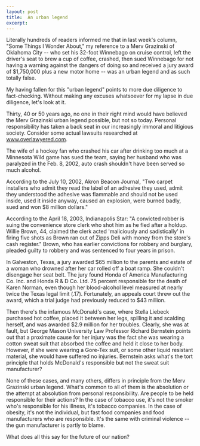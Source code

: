 ```yaml
---
layout: post
title:  An urban legend
excerpt:
---
```




            

    

            

Literally hundreds of readers informed me that in last week's column, "Some Things I Wonder About," my reference to a Merv Grazinski of Oklahoma City -- who set his 32-foot Winnebago on cruise control, left the driver's seat to brew a cup of coffee, crashed, then sued Winnebago for not having a warning against the dangers of doing so and received a jury award of $1,750,000 plus a new motor home -- was an urban legend and as such totally false. 



My having fallen for this "urban legend" points to more due diligence to fact-checking. Without making any excuses whatsoever for my lapse in due diligence, let's look at it. 

Thirty, 40 or 50 years ago, no one in their right mind would have believed the Merv Grazinski urban legend possible, but not so today. Personal responsibility has taken a back seat in our increasingly immoral and litigious society. Consider some actual lawsuits researched at www.overlawyered.com. 

The wife of a hockey fan who crashed his car after drinking too much at a Minnesota Wild game has sued the team, saying her husband who was paralyzed in the Feb. 8, 2002, auto crash shouldn't have been served so much alcohol. 

According to the July 10, 2002, Akron Beacon Journal, "Two carpet installers who admit they read the label of an adhesive they used, admit they understood the adhesive was flammable and should not be used inside, used it inside anyway, caused an explosion, were burned badly, sued and won $8 million dollars." 

According to the April 18, 2003, Indianapolis Star: "A convicted robber is suing the convenience store clerk who shot him as he fled after a holdup. Willie Brown, 44, claimed the clerk acted 'maliciously and sadistically' in firing five shots as Brown ran out of Zipps Deli with money from the store's cash register." Brown, who has earlier convictions for robbery and burglary, pleaded guilty to robbery and was sentenced to four years in prison. 

In Galveston, Texas, a jury awarded $65 million to the parents and estate of a woman who drowned after her car rolled off a boat ramp. She couldn't disengage her seat belt. The jury found Honda of America Manufacturing Co. Inc. and Honda R & D Co. Ltd. 75 percent responsible for the death of Karen Norman, even though her blood-alcohol level measured at nearly twice the Texas legal limit (.17). Fortunately, an appeals court threw out the award, which a trial judge had previously reduced to $43 million. 

Then there's the infamous McDonald's case, where Stella Liebeck purchased hot coffee, placed it between her legs, spilling it and scalding herself, and was awarded $2.9 million for her troubles. Clearly, she was at fault, but George Mason University Law Professor Richard Bernstein points out that a proximate cause for her injury was the fact she was wearing a cotton sweat suit that absorbed the coffee and held it close to her body. However, if she were wearing a Gore-Tex suit, or some other liquid resistant material, she would have suffered no injuries. Bernstein asks what's the tort principle that holds McDonald's responsible but not the sweat suit manufacturer? 

None of these cases, and many others, differs in principle from the Merv Grazinski urban legend. What's common to all of them is the absolution or the attempt at absolution from personal responsibility. Are people to be held responsible for their actions? In the case of tobacco use, it's not the smoker who's responsible for his illness, it's tobacco companies. In the case of obesity, it's not the individual, but fast food companies and food manufacturers who are responsible. It's the same with criminal violence -- the gun manufacturer is partly to blame. 

What does all this say for the future of our nation?

        
